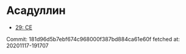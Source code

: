 # Асадуллин
- [29: CE](29.md)

Commit: 181d96d5b7ebf674c968000f387bd884ca61e60f
 fetched at: 20201117-191707
